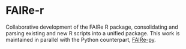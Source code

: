 # FAIRe-r
Collaborative development of the FAIRe R package, consolidating and parsing existing and new R scripts into a unified package. 
This work is maintained in parallel with the Python counterpart, [FAIRe-py](https://github.com/FAIR-eDNA/FAIRe-py).
